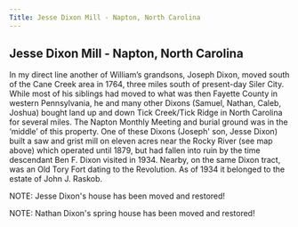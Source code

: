 ```yaml
---
Title: Jesse Dixon Mill - Napton, North Carolina
---
```

## Jesse Dixon Mill - Napton, North Carolina 

In my direct line another of William’s grandsons, Joseph Dixon, moved south of the Cane Creek area in 1764, three miles south of present-day Siler City. While most of his siblings had moved to what was then Fayette County in western Pennsylvania, he and many other Dixons (Samuel, Nathan, Caleb, Joshua) bought land up and down Tick Creek/Tick Ridge in North Carolina for several miles. The Napton Monthly Meeting and burial ground was in the ‘middle’ of this property. One of these Dixons (Joseph' son, Jesse Dixon) built a saw and grist mill on eleven acres near the Rocky River (see map above) which operated until 1879, but had fallen into ruin by the time descendant Ben F. Dixon visited in 1934. Nearby, on the same Dixon tract, was an Old Tory Fort dating to the Revolution. As of 1934 it belonged to the estate of John J. Raskob.

NOTE: Jesse Dixon's house has been moved and restored!

NOTE: Nathan Dixon's spring house has been moved and restored!